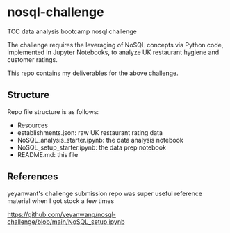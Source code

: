 # nosql-challenge
TCC data analysis bootcamp nosql challenge

The challenge requires the leveraging of NoSQL concepts via Python code, implemented in Jupyter Notebooks, to analyze UK restaurant hygiene and customer ratings.

This repo contains my deliverables for the above challenge.

## Structure
Repo file structure is as follows:
- Resources
 - establishments.json: raw UK restaurant rating data
- NoSQL_analysis_starter.ipynb: the data analysis notebook
- NoSQL_setup_starter.ipynb: the data prep notebook
- README.md: this file

## References
yeyanwant's challenge submission repo was super useful reference material when I got stock a few times<p>
https://github.com/yeyanwang/nosql-challenge/blob/main/NoSQL_setup.ipynb